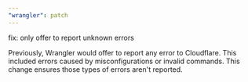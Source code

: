 ```yaml
---
"wrangler": patch
---
```


fix: only offer to report unknown errors

Previously, Wrangler would offer to report any error to Cloudflare. This included errors caused by misconfigurations or invalid commands. This change ensures those types of errors aren't reported.
